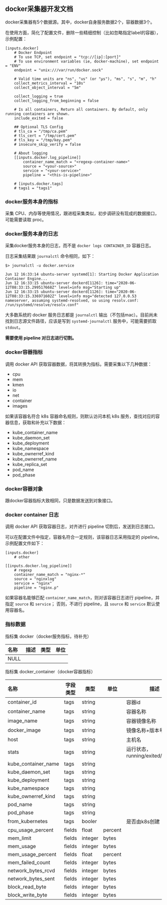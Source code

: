 ## docker采集器开发文档

docker采集器有5个数据源。其中，docker自身服务数据2个，容器数据3个。

在使用方面，简化了配置文件，删除一些精细控制（比如忽略指定label的容器），示例配置：

```
[inputs.docker]
    # Docker Endpoint
    # To use TCP, set endpoint = "tcp://[ip]:[port]"
    # To use environment variables (ie, docker-machine), set endpoint = "ENV"
    endpoint = "unix:///var/run/docker.sock"

    # Valid time units are "ns", "us" (or "µs"), "ms", "s", "m", "h"
    collect_metrics_interval = "10s"
    collect_object_interval = "5m"
    
    collect_logging = true
    collect_logging_from_beginning = false

    # Is all containers, Return all containers. By default, only running containers are shown.
    include_exited = false

    ## Optional TLS Config
    # tls_ca = "/tmp/ca.pem"
    # tls_cert = "/tmp/cert.pem"
    # tls_key = "/tmp/key.pem"
    # insecure_skip_verify = false

    # About logging
    [[inputs.docker.log_pipeline]]
        container_name_match = "<regexp-container-name>"
        source = "<your-source>"
        service = "<your-service>"
        pipeline = "<this-is-pipeline>"

    # [inputs.docker.tags]
    # tags1 = "tags1"
```

### docker服务本身的指标

采集 CPU、内存等使用情况，跟进程采集类似，初步调研没有现成的数据接口，可能需要读取 proc。

### docker服务本身的日志

采集docker服务本身的日志，而不是 `docker logs CONTAINER_ID` 容器日志。

日志采集结果跟 `journalctl` 命令相同，如下：

```
$> journalctl -u docker.service

Jun 12 16:33:14 ubuntu-server systemd[1]: Starting Docker Application Container Engine...
Jun 12 16:33:15 ubuntu-server dockerd[1126]: time="2020-06-12T08:33:15.299517668Z" level=info msg="Starting up"
Jun 12 16:33:15 ubuntu-server dockerd[1126]: time="2020-06-12T08:33:15.336971602Z" level=info msg="detected 127.0.0.53 nameserver, assuming systemd-resolved, so using resolv.conf: /run/systemd/resolve/resolv.conf"
```

大多数系统的 docker 服务日志都是 `journalctl` 输出（不包括mac）。目前尚未找到日志源文件路径，应该是写到 `systemd-journalctl` 服务中，可能需要抓取 `stdout`。

**需要使用 pipeline 对日志进行切割。**

### docker容器指标

调用 docker API 获取容器数据，将其转换为指标。需要采集以下几种数据：

- cpu
- mem
- kmen
- io
- net
- container
- images

如果该容器名符合 k8s 容器命名规则，则默认访问本机 k8s 服务，查找对应的容器信息，获取和补充以下数据：

- kube_container_name
- kube_daemon_set
- kube_deployment
- kube_namespace
- kube_ownerref_kind
- kube_ownerref_name
- kube_replica_set
- pod_name
- pod_phase

### docker容器对象

跟docker容器指标大致相同，只是数据发送到对象接口。

### docker container 日志

调用 docker API 获取容器日志，对齐进行 pipeline 切割后，发送到日志接口。

可以在配置文件中指定，容器名符合一定规则，该容器日志采用指定的 pipeline。示例配置文件如下：

```
[inputs.docker]
    # other

[[inputs.docker.log_pipeline]]
    # regexp
    container_name_match = "nginx-*"
    source = "nginxlog"
    service = "nginx"
    pipeline = "nginx.p"

```

如果容器名能够匹配 `container_name_match`，则对该容器日志进行 pipeline，并指定 `source` 和 `service`；
否则，不进行 pipeline，且 `source` 和 `service` 默认使用容器名。

### 指标数据

指标集 docker（docker服务指标，待补充）

| 名称 | 描述 | 类型 | 单位 |
| :--  | ---  | ---  | ---  |
| NULL |      |      |      |

指标集 docker_container（docker容器指标）

| 名称                | 字段类型 | 类型    | 单位    | 描述                             |
| :--                 | ---      | ---     | ---     | --                               |
| container_id        | tags     | string  |         | 容器id                           |
| container_name      | tags     | string  |         | 容器名称                         |
| image_name          | tags     | string  |         | 容器镜像名称                     |
| docker_image        | tags     | string  |         | 镜像名称+版本号                  |
| host                | tags     | string  |         | 主机名                           |
| stats               | tags     | string  |         | 运行状态，running/exited/removed |
| kube_container_name | tags     | string  |         |                                  |
| kube_daemon_set     | tags     | string  |         |                                  |
| kube_deployment     | tags     | string  |         |                                  |
| kube_namespace      | tags     | string  |         |                                  |
| kube_ownerref_kind  | tags     | string  |         |                                  |
| pod_name            | tags     | string  |         |                                  |
| pod_phase           | tags     | string  |         |                                  |
| from_kubernetes     | tags     | booler  |         | 是否由k8s创建                    |
| cpu_usage_percent   | fields   | float   | percent |                                  |
| mem_limit           | fields   | integer | bytes   |                                  |
| mem_usage           | fields   | integer | bytes   |                                  |
| mem_usage_percent   | fields   | float   | percent |                                  |
| mem_failed_count    | fields   | integer | bytes   |                                  |
| network_bytes_rcvd  | fields   | integer | bytes   |                                  |
| network_bytes_sent  | fields   | integer | bytes   |                                  |
| block_read_byte     | fields   | integer | bytes   |                                  |
| block_write_byte    | fields   | integer | bytes   |                                  |
